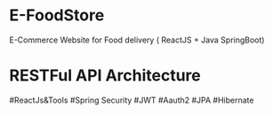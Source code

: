 # E-FoodStore
E-Commerce Website for Food delivery ( ReactJS + Java SpringBoot) 

# RESTFul API Architecture

#ReactJs&Tools 
#Spring Security #JWT #Aauth2 
#JPA #Hibernate 
